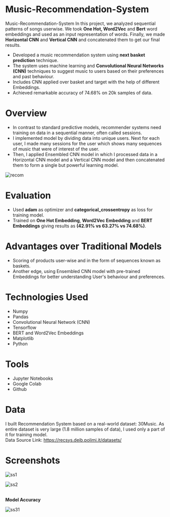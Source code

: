 # Music-Recommendation-System
Music-Recommendation-System In this project, we analyzed sequential patterns of songs userwise. We took **One Hot, Word2Vec** and **Bert** word embeddings and used as an input representation of words. Finally, we made **Horizontal CNN** and **Vertical CNN** and concatenated them to get our final results.
+	Developed a music recommendation system using **next basket prediction** technique.
+	The system uses machine learning and **Convolutional Neural Networks (CNN)** techniques to suggest music to users based on their preferences and past behaviour.
+	Includes CNN applied over basket and target with the help of different Embeddings.
+	Achieved remarkable accuracy of 74.68% on 20k samples of data.

# Overview
+	In contrast to standard predictive models, recommender systems need training on data in a sequential manner, often called sessions.
+	I implemented model by dividing data into unique users. Next for each user, I made many sessions for the user which shows many sequences of music that were of 
  interest of the user.
+	Then, I applied Ensembled CNN model in which I processed data in a Horizontal CNN model and a Vertical CNN model and then concatenated them to form a single but 
  powerful learning model.

  ![recom](https://github.com/ANUBHAVKAMBOJ/Music-Recommendation-System/assets/90023327/879e598c-83ac-4c4f-ad15-7e30f1177aa4)

# Evaluation
+	Used **adam** as optimizer and **categorical_crossentropy** as loss for training model.
+	Trained on **One Hot Embedding**, **Word2Vec Embedding** and **BERT Embeddings** giving results as **(42.91% vs 63.27% vs 74.68%)**.

# Advantages over Traditional Models
+	Scoring of products user-wise and in the form of sequences known as baskets.
+	Another edge, using Ensembled CNN model with pre-trained Embeddings for better understanding User's behaviour and preferences.

# Technologies Used
+	Numpy
+	Pandas
+	Convolutional Neural Network (CNN)
+	Tensorflow
+	BERT and Word2Vec Embeddings
+	Matplotlib
+	Python

# Tools
+	Jupyter Notebooks
+	Google Colab 
+	Github

# Data
I built Recommendation System based on a real-world dataset: 30Music. As entire dataset is very large (1.8 million samples of data), I used only a part of it for training model.\
Data Source Link: https://recsys.deib.polimi.it/datasets/

# Screenshots

 ![ss1](https://github.com/ANUBHAVKAMBOJ/Music-Recommendation-System/assets/90023327/00a05cf7-4d8e-430a-8103-6be167635b6e)

![ss2](https://github.com/ANUBHAVKAMBOJ/Music-Recommendation-System/assets/90023327/0eaabf61-94df-4534-8e58-70459be91163)

\
**Model Accuracy**

![ss31](https://github.com/ANUBHAVKAMBOJ/Music-Recommendation-System/assets/90023327/04aff548-6c43-4e4b-961f-3e4aee4080ec)



 


